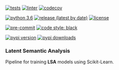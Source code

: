 [![tests](https://github.com/dayyass/latent-semantic-analysis/actions/workflows/tests.yml/badge.svg)](https://github.com/dayyass/latent-semantic-analysis/actions/workflows/tests.yml)
[![linter](https://github.com/dayyass/latent-semantic-analysis/actions/workflows/linter.yml/badge.svg)](https://github.com/dayyass/latent-semantic-analysis/actions/workflows/linter.yml)
[![codecov](https://codecov.io/gh/dayyass/latent-semantic-analysis/branch/main/graph/badge.svg?token=Y39Q5786DL)](https://codecov.io/gh/dayyass/latent-semantic-analysis)

[![python 3.6](https://img.shields.io/badge/python-3.6-blue.svg)](https://github.com/dayyass/latent-semantic-analysis#requirements)
[![release (latest by date)](https://img.shields.io/github/v/release/dayyass/latent-semantic-analysis)](https://github.com/dayyass/latent-semantic-analysis/releases/latest)
[![license](https://img.shields.io/github/license/dayyass/latent-semantic-analysis?color=blue)](https://github.com/dayyass/latent-semantic-analysis/blob/main/LICENSE)

[![pre-commit](https://img.shields.io/badge/pre--commit-enabled-black)](https://github.com/dayyass/latent-semantic-analysis/blob/main/.pre-commit-config.yaml)
[![code style: black](https://img.shields.io/badge/code%20style-black-000000.svg)](https://github.com/psf/black)

[![pypi version](https://img.shields.io/pypi/v/latent-semantic-analysis)](https://pypi.org/project/latent-semantic-analysis)
[![pypi downloads](https://img.shields.io/pypi/dm/latent-semantic-analysis)](https://pypi.org/project/latent-semantic-analysis)

### Latent Semantic Analysis
Pipeline for training **LSA** models using Scikit-Learn.

